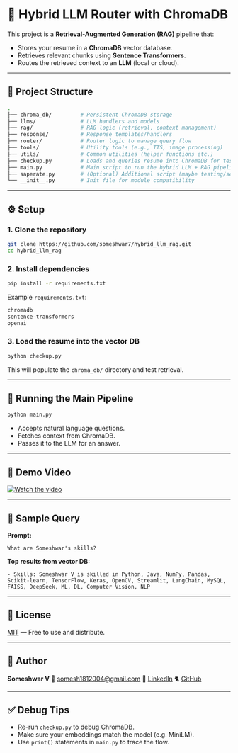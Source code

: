 # 🚀 Hybrid LLM Router with ChromaDB

This project is a **Retrieval-Augmented Generation (RAG)** pipeline that:

* Stores your resume in a **ChromaDB** vector database.
* Retrieves relevant chunks using **Sentence Transformers**.
* Routes the retrieved context to an **LLM** (local or cloud).

---

## 📂 Project Structure

```bash
.
├── chroma_db/         # Persistent ChromaDB storage  
├── llms/              # LLM handlers and models  
├── rag/               # RAG logic (retrieval, context management)  
├── response/          # Response templates/handlers  
├── router/            # Router logic to manage query flow  
├── tools/             # Utility tools (e.g., TTS, image processing)  
├── utils/             # Common utilities (helper functions etc.)  
├── checkup.py         # Loads and queries resume into ChromaDB for testing  
├── main.py            # Main script to run the hybrid LLM + RAG pipeline  
├── saperate.py        # (Optional) Additional script (maybe testing/separation logic)  
└── __init__.py        # Init file for module compatibility
```

---

## ⚙️ Setup

### 1. Clone the repository

```bash
git clone https://github.com/someshwar7/hybrid_llm_rag.git
cd hybrid_llm_rag
```

### 2. Install dependencies

```bash
pip install -r requirements.txt
```

Example `requirements.txt`:

```txt
chromadb
sentence-transformers
openai
```

### 3. Load the resume into the vector DB

```bash
python checkup.py
```

This will populate the `chroma_db/` directory and test retrieval.

---

## 🚀 Running the Main Pipeline

```bash
python main.py
```

* Accepts natural language questions.
* Fetches context from ChromaDB.
* Passes it to the LLM for an answer.

---

## 🎥 Demo Video

[![Watch the video](https://img.shields.io/badge/Watch-Demo%20Video-blue)](https://github.com/someshwar7/hybrid_llm_rag)

---

## 🔬 Sample Query

**Prompt:**

```
What are Someshwar's skills?
```

**Top results from vector DB:**

```
- Skills: Someshwar V is skilled in Python, Java, NumPy, Pandas, Scikit-learn, TensorFlow, Keras, OpenCV, Streamlit, LangChain, MySQL, FAISS, DeepSeek, ML, DL, Computer Vision, NLP
```

---

## 📓 License

[MIT](LICENSE) — Free to use and distribute.

---

## 👤 Author

**Someshwar V**
📧 [somesh1812004@gmail.com](mailto:somesh1812004@gmail.com)
💼 [LinkedIn](https://linkedin.com/in/someshwar-v-56a0b7256)
🐈 [GitHub](https://github.com/someshwar7)

---

## ✅ Debug Tips

* Re-run `checkup.py` to debug ChromaDB.
* Make sure your embeddings match the model (e.g. MiniLM).
* Use `print()` statements in `main.py` to trace the flow.
